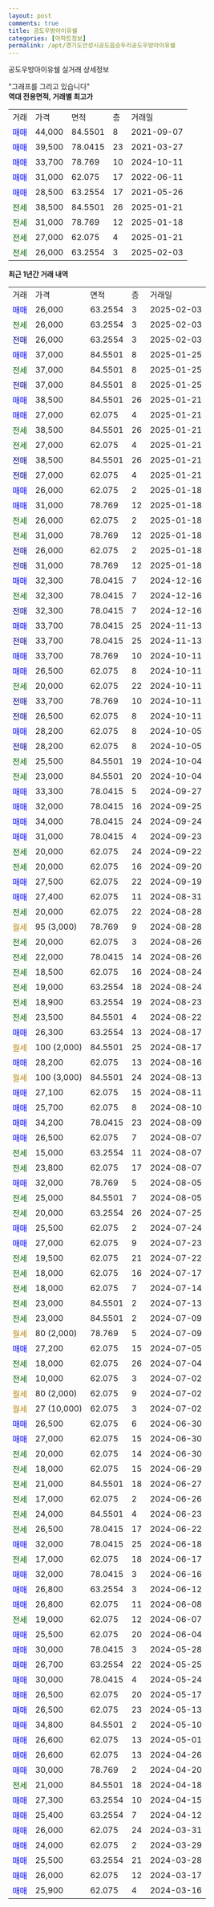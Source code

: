 ```yaml
---
layout: post
comments: true
title: 공도우방아이유쉘
categories: [아파트정보]
permalink: /apt/경기도안성시공도읍승두리공도우방아이유쉘
---
```


공도우방아이유쉘 실거래 상세정보

<script type="text/javascript">
  google.charts.load('current', {'packages':['line', 'corechart']});
  google.charts.setOnLoadCallback(drawChart);

  function drawChart() {
    var data = new google.visualization.DataTable();
    data.addColumn('date', '거래일');
    data.addColumn('number', "매매");
    data.addColumn('number', "전세");
    data.addColumn('number', "전매");

    data.addRows([[new Date(Date.parse("2025-02-03")), 26000, null, null], [new Date(Date.parse("2025-02-03")), null, 26000, null], [new Date(Date.parse("2025-02-03")), null, null, 26000], [new Date(Date.parse("2025-01-25")), 37000, null, null], [new Date(Date.parse("2025-01-25")), null, 37000, null], [new Date(Date.parse("2025-01-25")), null, null, 37000], [new Date(Date.parse("2025-01-21")), 38500, null, null], [new Date(Date.parse("2025-01-21")), 27000, null, null], [new Date(Date.parse("2025-01-21")), null, 38500, null], [new Date(Date.parse("2025-01-21")), null, 27000, null], [new Date(Date.parse("2025-01-21")), null, null, 38500], [new Date(Date.parse("2025-01-21")), null, null, 27000], [new Date(Date.parse("2025-01-18")), 26000, null, null], [new Date(Date.parse("2025-01-18")), 31000, null, null], [new Date(Date.parse("2025-01-18")), null, 26000, null], [new Date(Date.parse("2025-01-18")), null, 31000, null], [new Date(Date.parse("2025-01-18")), null, null, 26000], [new Date(Date.parse("2025-01-18")), null, null, 31000], [new Date(Date.parse("2024-12-16")), 32300, null, null], [new Date(Date.parse("2024-12-16")), null, 32300, null], [new Date(Date.parse("2024-12-16")), null, null, 32300], [new Date(Date.parse("2024-11-13")), 33700, null, null], [new Date(Date.parse("2024-11-13")), null, null, 33700], [new Date(Date.parse("2024-10-11")), 33700, null, null], [new Date(Date.parse("2024-10-11")), 26500, null, null], [new Date(Date.parse("2024-10-11")), null, 20000, null], [new Date(Date.parse("2024-10-11")), null, null, 33700], [new Date(Date.parse("2024-10-11")), null, null, 26500], [new Date(Date.parse("2024-10-05")), 28200, null, null], [new Date(Date.parse("2024-10-05")), null, null, 28200], [new Date(Date.parse("2024-10-04")), null, 25500, null], [new Date(Date.parse("2024-10-04")), null, 23000, null], [new Date(Date.parse("2024-09-27")), 33300, null, null], [new Date(Date.parse("2024-09-25")), 32000, null, null], [new Date(Date.parse("2024-09-24")), 34000, null, null], [new Date(Date.parse("2024-09-23")), 31000, null, null], [new Date(Date.parse("2024-09-22")), null, 20000, null], [new Date(Date.parse("2024-09-20")), null, 20000, null], [new Date(Date.parse("2024-09-19")), 27500, null, null], [new Date(Date.parse("2024-08-31")), 27400, null, null], [new Date(Date.parse("2024-08-28")), null, 20000, null], [new Date(Date.parse("2024-08-28")), null, null, null], [new Date(Date.parse("2024-08-26")), null, 20000, null], [new Date(Date.parse("2024-08-26")), null, 22000, null], [new Date(Date.parse("2024-08-24")), null, 18500, null], [new Date(Date.parse("2024-08-24")), null, 19000, null], [new Date(Date.parse("2024-08-23")), null, 18900, null], [new Date(Date.parse("2024-08-22")), null, 23500, null], [new Date(Date.parse("2024-08-17")), 26300, null, null], [new Date(Date.parse("2024-08-17")), null, null, null], [new Date(Date.parse("2024-08-16")), 28200, null, null], [new Date(Date.parse("2024-08-13")), null, null, null], [new Date(Date.parse("2024-08-11")), 27100, null, null], [new Date(Date.parse("2024-08-10")), 25700, null, null], [new Date(Date.parse("2024-08-09")), 34200, null, null], [new Date(Date.parse("2024-08-07")), 26500, null, null], [new Date(Date.parse("2024-08-07")), null, 15000, null], [new Date(Date.parse("2024-08-07")), null, 23800, null], [new Date(Date.parse("2024-08-05")), 32000, null, null], [new Date(Date.parse("2024-08-05")), null, 25000, null], [new Date(Date.parse("2024-07-25")), null, 20000, null], [new Date(Date.parse("2024-07-24")), 25500, null, null], [new Date(Date.parse("2024-07-23")), 27000, null, null], [new Date(Date.parse("2024-07-22")), null, 19500, null], [new Date(Date.parse("2024-07-17")), null, 18000, null], [new Date(Date.parse("2024-07-14")), null, 18000, null], [new Date(Date.parse("2024-07-13")), null, 23000, null], [new Date(Date.parse("2024-07-09")), null, 23000, null], [new Date(Date.parse("2024-07-09")), null, null, null], [new Date(Date.parse("2024-07-05")), 27200, null, null], [new Date(Date.parse("2024-07-04")), null, 18000, null], [new Date(Date.parse("2024-07-02")), null, 10000, null], [new Date(Date.parse("2024-07-02")), null, null, null], [new Date(Date.parse("2024-07-02")), null, null, null], [new Date(Date.parse("2024-06-30")), 26500, null, null], [new Date(Date.parse("2024-06-30")), 27000, null, null], [new Date(Date.parse("2024-06-30")), null, 20000, null], [new Date(Date.parse("2024-06-29")), null, 18000, null], [new Date(Date.parse("2024-06-27")), null, 21000, null], [new Date(Date.parse("2024-06-26")), null, 17000, null], [new Date(Date.parse("2024-06-23")), null, 24000, null], [new Date(Date.parse("2024-06-22")), null, 26500, null], [new Date(Date.parse("2024-06-18")), 32000, null, null], [new Date(Date.parse("2024-06-17")), null, 17000, null], [new Date(Date.parse("2024-06-16")), 32000, null, null], [new Date(Date.parse("2024-06-12")), 26800, null, null], [new Date(Date.parse("2024-06-08")), 26800, null, null], [new Date(Date.parse("2024-06-07")), null, 19000, null], [new Date(Date.parse("2024-06-04")), 25500, null, null], [new Date(Date.parse("2024-05-28")), 30000, null, null], [new Date(Date.parse("2024-05-25")), 26700, null, null], [new Date(Date.parse("2024-05-24")), 30000, null, null], [new Date(Date.parse("2024-05-17")), 26500, null, null], [new Date(Date.parse("2024-05-13")), 26500, null, null], [new Date(Date.parse("2024-05-10")), 34800, null, null], [new Date(Date.parse("2024-05-01")), 26600, null, null], [new Date(Date.parse("2024-04-26")), 26600, null, null], [new Date(Date.parse("2024-04-20")), 30000, null, null], [new Date(Date.parse("2024-04-18")), null, 21000, null], [new Date(Date.parse("2024-04-15")), 27300, null, null], [new Date(Date.parse("2024-04-12")), 25400, null, null], [new Date(Date.parse("2024-03-31")), 26000, null, null], [new Date(Date.parse("2024-03-29")), 24000, null, null], [new Date(Date.parse("2024-03-28")), 25500, null, null], [new Date(Date.parse("2024-03-17")), 26000, null, null], [new Date(Date.parse("2024-03-16")), 25900, null, null]]);

    var options = {
      hAxis: {
        format: 'yyyy/MM/dd'
      },    
      lineWidth: 0,
      pointsVisible: true,    
      title: '최근 1년간 유형별 실거래가 분포',
      legend: { position: 'bottom' }
    };

    var formatter = new google.visualization.NumberFormat({pattern:'###,###'} );
    formatter.format(data, 1);
    formatter.format(data, 2);
    
    setTimeout(function() {
        var chart = new google.visualization.LineChart(document.getElementById('columnchart_material'));
        chart.draw(data, (options));
        document.getElementById('loading').style.display = 'none';
    }, 200);
  }
</script>


<div id="loading" style="z-index:20; display: block; margin-left: 0px">"그래프를 그리고 있습니다"</div>
<div id="columnchart_material" style="width: 95%; margin-left: 0px; display: block"></div>
<!-- contents start -->
<b>역대 전용면적, 거래별 최고가</b>
<table class="sortable">
    <tr>
      <td>거래</td>
      <td>가격</td>
      <td>면적</td>
      <td>층</td>
      <td>거래일</td>
    </tr>
        <tr>
          <td><a style="color: blue">매매</a></td>
          <td>44,000</td>
          <td>84.5501</td>
          <td>8</td>
          <td>2021-09-07</td>
        </tr>            <tr>
          <td><a style="color: blue">매매</a></td>
          <td>39,500</td>
          <td>78.0415</td>
          <td>23</td>
          <td>2021-03-27</td>
        </tr>            <tr>
          <td><a style="color: blue">매매</a></td>
          <td>33,700</td>
          <td>78.769</td>
          <td>10</td>
          <td>2024-10-11</td>
        </tr>            <tr>
          <td><a style="color: blue">매매</a></td>
          <td>31,000</td>
          <td>62.075</td>
          <td>17</td>
          <td>2022-06-11</td>
        </tr>            <tr>
          <td><a style="color: blue">매매</a></td>
          <td>28,500</td>
          <td>63.2554</td>
          <td>17</td>
          <td>2021-05-26</td>
        </tr>        
        <tr>
              <td><a style="color: darkgreen">전세</a></td>
              <td>38,500</td>
              <td>84.5501</td>
              <td>26</td>
              <td>2025-01-21</td>
            </tr>            <tr>
              <td><a style="color: darkgreen">전세</a></td>
              <td>31,000</td>
              <td>78.769</td>
              <td>12</td>
              <td>2025-01-18</td>
            </tr>            <tr>
              <td><a style="color: darkgreen">전세</a></td>
              <td>27,000</td>
              <td>62.075</td>
              <td>4</td>
              <td>2025-01-21</td>
            </tr>            <tr>
              <td><a style="color: darkgreen">전세</a></td>
              <td>26,000</td>
              <td>63.2554</td>
              <td>3</td>
              <td>2025-02-03</td>
            </tr>        
    
</table>

<b>최근 1년간 거래 내역</b>

<table class="sortable">
    <tr>
      <td>거래</td>
      <td>가격</td>
      <td>면적</td>
      <td>층</td>
      <td>거래일</td>
    </tr>
    <tr>
      <td><a style="color: blue">매매</a></td>
      <td>26,000</td>
      <td>63.2554</td>
      <td>3</td>
      <td>2025-02-03</td>
    </tr>          <tr>
      <td><a style="color: darkgreen">전세</a></td>
      <td>26,000</td>
      <td>63.2554</td>
      <td>3</td>
      <td>2025-02-03</td>
    </tr>          <tr>
      <td><a style="color: darkblue">전매</a></td>
      <td>26,000</td>
      <td>63.2554</td>
      <td>3</td>
      <td>2025-02-03</td>
    </tr>          <tr>
      <td><a style="color: blue">매매</a></td>
      <td>37,000</td>
      <td>84.5501</td>
      <td>8</td>
      <td>2025-01-25</td>
    </tr>          <tr>
      <td><a style="color: darkgreen">전세</a></td>
      <td>37,000</td>
      <td>84.5501</td>
      <td>8</td>
      <td>2025-01-25</td>
    </tr>          <tr>
      <td><a style="color: darkblue">전매</a></td>
      <td>37,000</td>
      <td>84.5501</td>
      <td>8</td>
      <td>2025-01-25</td>
    </tr>          <tr>
      <td><a style="color: blue">매매</a></td>
      <td>38,500</td>
      <td>84.5501</td>
      <td>26</td>
      <td>2025-01-21</td>
    </tr>          <tr>
      <td><a style="color: blue">매매</a></td>
      <td>27,000</td>
      <td>62.075</td>
      <td>4</td>
      <td>2025-01-21</td>
    </tr>          <tr>
      <td><a style="color: darkgreen">전세</a></td>
      <td>38,500</td>
      <td>84.5501</td>
      <td>26</td>
      <td>2025-01-21</td>
    </tr>          <tr>
      <td><a style="color: darkgreen">전세</a></td>
      <td>27,000</td>
      <td>62.075</td>
      <td>4</td>
      <td>2025-01-21</td>
    </tr>          <tr>
      <td><a style="color: darkblue">전매</a></td>
      <td>38,500</td>
      <td>84.5501</td>
      <td>26</td>
      <td>2025-01-21</td>
    </tr>          <tr>
      <td><a style="color: darkblue">전매</a></td>
      <td>27,000</td>
      <td>62.075</td>
      <td>4</td>
      <td>2025-01-21</td>
    </tr>          <tr>
      <td><a style="color: blue">매매</a></td>
      <td>26,000</td>
      <td>62.075</td>
      <td>2</td>
      <td>2025-01-18</td>
    </tr>          <tr>
      <td><a style="color: blue">매매</a></td>
      <td>31,000</td>
      <td>78.769</td>
      <td>12</td>
      <td>2025-01-18</td>
    </tr>          <tr>
      <td><a style="color: darkgreen">전세</a></td>
      <td>26,000</td>
      <td>62.075</td>
      <td>2</td>
      <td>2025-01-18</td>
    </tr>          <tr>
      <td><a style="color: darkgreen">전세</a></td>
      <td>31,000</td>
      <td>78.769</td>
      <td>12</td>
      <td>2025-01-18</td>
    </tr>          <tr>
      <td><a style="color: darkblue">전매</a></td>
      <td>26,000</td>
      <td>62.075</td>
      <td>2</td>
      <td>2025-01-18</td>
    </tr>          <tr>
      <td><a style="color: darkblue">전매</a></td>
      <td>31,000</td>
      <td>78.769</td>
      <td>12</td>
      <td>2025-01-18</td>
    </tr>          <tr>
      <td><a style="color: blue">매매</a></td>
      <td>32,300</td>
      <td>78.0415</td>
      <td>7</td>
      <td>2024-12-16</td>
    </tr>          <tr>
      <td><a style="color: darkgreen">전세</a></td>
      <td>32,300</td>
      <td>78.0415</td>
      <td>7</td>
      <td>2024-12-16</td>
    </tr>          <tr>
      <td><a style="color: darkblue">전매</a></td>
      <td>32,300</td>
      <td>78.0415</td>
      <td>7</td>
      <td>2024-12-16</td>
    </tr>          <tr>
      <td><a style="color: blue">매매</a></td>
      <td>33,700</td>
      <td>78.0415</td>
      <td>25</td>
      <td>2024-11-13</td>
    </tr>          <tr>
      <td><a style="color: darkblue">전매</a></td>
      <td>33,700</td>
      <td>78.0415</td>
      <td>25</td>
      <td>2024-11-13</td>
    </tr>          <tr>
      <td><a style="color: blue">매매</a></td>
      <td>33,700</td>
      <td>78.769</td>
      <td>10</td>
      <td>2024-10-11</td>
    </tr>          <tr>
      <td><a style="color: blue">매매</a></td>
      <td>26,500</td>
      <td>62.075</td>
      <td>8</td>
      <td>2024-10-11</td>
    </tr>          <tr>
      <td><a style="color: darkgreen">전세</a></td>
      <td>20,000</td>
      <td>62.075</td>
      <td>22</td>
      <td>2024-10-11</td>
    </tr>          <tr>
      <td><a style="color: darkblue">전매</a></td>
      <td>33,700</td>
      <td>78.769</td>
      <td>10</td>
      <td>2024-10-11</td>
    </tr>          <tr>
      <td><a style="color: darkblue">전매</a></td>
      <td>26,500</td>
      <td>62.075</td>
      <td>8</td>
      <td>2024-10-11</td>
    </tr>          <tr>
      <td><a style="color: blue">매매</a></td>
      <td>28,200</td>
      <td>62.075</td>
      <td>8</td>
      <td>2024-10-05</td>
    </tr>          <tr>
      <td><a style="color: darkblue">전매</a></td>
      <td>28,200</td>
      <td>62.075</td>
      <td>8</td>
      <td>2024-10-05</td>
    </tr>          <tr>
      <td><a style="color: darkgreen">전세</a></td>
      <td>25,500</td>
      <td>84.5501</td>
      <td>19</td>
      <td>2024-10-04</td>
    </tr>          <tr>
      <td><a style="color: darkgreen">전세</a></td>
      <td>23,000</td>
      <td>84.5501</td>
      <td>20</td>
      <td>2024-10-04</td>
    </tr>          <tr>
      <td><a style="color: blue">매매</a></td>
      <td>33,300</td>
      <td>78.0415</td>
      <td>5</td>
      <td>2024-09-27</td>
    </tr>          <tr>
      <td><a style="color: blue">매매</a></td>
      <td>32,000</td>
      <td>78.0415</td>
      <td>16</td>
      <td>2024-09-25</td>
    </tr>          <tr>
      <td><a style="color: blue">매매</a></td>
      <td>34,000</td>
      <td>78.0415</td>
      <td>24</td>
      <td>2024-09-24</td>
    </tr>          <tr>
      <td><a style="color: blue">매매</a></td>
      <td>31,000</td>
      <td>78.0415</td>
      <td>4</td>
      <td>2024-09-23</td>
    </tr>          <tr>
      <td><a style="color: darkgreen">전세</a></td>
      <td>20,000</td>
      <td>62.075</td>
      <td>24</td>
      <td>2024-09-22</td>
    </tr>          <tr>
      <td><a style="color: darkgreen">전세</a></td>
      <td>20,000</td>
      <td>62.075</td>
      <td>16</td>
      <td>2024-09-20</td>
    </tr>          <tr>
      <td><a style="color: blue">매매</a></td>
      <td>27,500</td>
      <td>62.075</td>
      <td>22</td>
      <td>2024-09-19</td>
    </tr>          <tr>
      <td><a style="color: blue">매매</a></td>
      <td>27,400</td>
      <td>62.075</td>
      <td>11</td>
      <td>2024-08-31</td>
    </tr>          <tr>
      <td><a style="color: darkgreen">전세</a></td>
      <td>20,000</td>
      <td>62.075</td>
      <td>22</td>
      <td>2024-08-28</td>
    </tr>          <tr>
      <td><a style="color: darkgoldenrod">월세</a></td>
      <td>95 (3,000)</td>
      <td>78.769</td>
      <td>9</td>
      <td>2024-08-28</td>
    </tr>          <tr>
      <td><a style="color: darkgreen">전세</a></td>
      <td>20,000</td>
      <td>62.075</td>
      <td>3</td>
      <td>2024-08-26</td>
    </tr>          <tr>
      <td><a style="color: darkgreen">전세</a></td>
      <td>22,000</td>
      <td>78.0415</td>
      <td>14</td>
      <td>2024-08-26</td>
    </tr>          <tr>
      <td><a style="color: darkgreen">전세</a></td>
      <td>18,500</td>
      <td>62.075</td>
      <td>16</td>
      <td>2024-08-24</td>
    </tr>          <tr>
      <td><a style="color: darkgreen">전세</a></td>
      <td>19,000</td>
      <td>63.2554</td>
      <td>18</td>
      <td>2024-08-24</td>
    </tr>          <tr>
      <td><a style="color: darkgreen">전세</a></td>
      <td>18,900</td>
      <td>63.2554</td>
      <td>19</td>
      <td>2024-08-23</td>
    </tr>          <tr>
      <td><a style="color: darkgreen">전세</a></td>
      <td>23,500</td>
      <td>84.5501</td>
      <td>4</td>
      <td>2024-08-22</td>
    </tr>          <tr>
      <td><a style="color: blue">매매</a></td>
      <td>26,300</td>
      <td>63.2554</td>
      <td>13</td>
      <td>2024-08-17</td>
    </tr>          <tr>
      <td><a style="color: darkgoldenrod">월세</a></td>
      <td>100 (2,000)</td>
      <td>84.5501</td>
      <td>25</td>
      <td>2024-08-17</td>
    </tr>          <tr>
      <td><a style="color: blue">매매</a></td>
      <td>28,200</td>
      <td>62.075</td>
      <td>13</td>
      <td>2024-08-16</td>
    </tr>          <tr>
      <td><a style="color: darkgoldenrod">월세</a></td>
      <td>100 (3,000)</td>
      <td>84.5501</td>
      <td>24</td>
      <td>2024-08-13</td>
    </tr>          <tr>
      <td><a style="color: blue">매매</a></td>
      <td>27,100</td>
      <td>62.075</td>
      <td>15</td>
      <td>2024-08-11</td>
    </tr>          <tr>
      <td><a style="color: blue">매매</a></td>
      <td>25,700</td>
      <td>62.075</td>
      <td>8</td>
      <td>2024-08-10</td>
    </tr>          <tr>
      <td><a style="color: blue">매매</a></td>
      <td>34,200</td>
      <td>78.0415</td>
      <td>23</td>
      <td>2024-08-09</td>
    </tr>          <tr>
      <td><a style="color: blue">매매</a></td>
      <td>26,500</td>
      <td>62.075</td>
      <td>7</td>
      <td>2024-08-07</td>
    </tr>          <tr>
      <td><a style="color: darkgreen">전세</a></td>
      <td>15,000</td>
      <td>63.2554</td>
      <td>11</td>
      <td>2024-08-07</td>
    </tr>          <tr>
      <td><a style="color: darkgreen">전세</a></td>
      <td>23,800</td>
      <td>62.075</td>
      <td>17</td>
      <td>2024-08-07</td>
    </tr>          <tr>
      <td><a style="color: blue">매매</a></td>
      <td>32,000</td>
      <td>78.769</td>
      <td>5</td>
      <td>2024-08-05</td>
    </tr>          <tr>
      <td><a style="color: darkgreen">전세</a></td>
      <td>25,000</td>
      <td>84.5501</td>
      <td>7</td>
      <td>2024-08-05</td>
    </tr>          <tr>
      <td><a style="color: darkgreen">전세</a></td>
      <td>20,000</td>
      <td>63.2554</td>
      <td>26</td>
      <td>2024-07-25</td>
    </tr>          <tr>
      <td><a style="color: blue">매매</a></td>
      <td>25,500</td>
      <td>62.075</td>
      <td>2</td>
      <td>2024-07-24</td>
    </tr>          <tr>
      <td><a style="color: blue">매매</a></td>
      <td>27,000</td>
      <td>62.075</td>
      <td>9</td>
      <td>2024-07-23</td>
    </tr>          <tr>
      <td><a style="color: darkgreen">전세</a></td>
      <td>19,500</td>
      <td>62.075</td>
      <td>21</td>
      <td>2024-07-22</td>
    </tr>          <tr>
      <td><a style="color: darkgreen">전세</a></td>
      <td>18,000</td>
      <td>62.075</td>
      <td>16</td>
      <td>2024-07-17</td>
    </tr>          <tr>
      <td><a style="color: darkgreen">전세</a></td>
      <td>18,000</td>
      <td>62.075</td>
      <td>7</td>
      <td>2024-07-14</td>
    </tr>          <tr>
      <td><a style="color: darkgreen">전세</a></td>
      <td>23,000</td>
      <td>84.5501</td>
      <td>2</td>
      <td>2024-07-13</td>
    </tr>          <tr>
      <td><a style="color: darkgreen">전세</a></td>
      <td>23,000</td>
      <td>84.5501</td>
      <td>2</td>
      <td>2024-07-09</td>
    </tr>          <tr>
      <td><a style="color: darkgoldenrod">월세</a></td>
      <td>80 (2,000)</td>
      <td>78.769</td>
      <td>5</td>
      <td>2024-07-09</td>
    </tr>          <tr>
      <td><a style="color: blue">매매</a></td>
      <td>27,200</td>
      <td>62.075</td>
      <td>15</td>
      <td>2024-07-05</td>
    </tr>          <tr>
      <td><a style="color: darkgreen">전세</a></td>
      <td>18,000</td>
      <td>62.075</td>
      <td>26</td>
      <td>2024-07-04</td>
    </tr>          <tr>
      <td><a style="color: darkgreen">전세</a></td>
      <td>10,000</td>
      <td>62.075</td>
      <td>3</td>
      <td>2024-07-02</td>
    </tr>          <tr>
      <td><a style="color: darkgoldenrod">월세</a></td>
      <td>80 (2,000)</td>
      <td>62.075</td>
      <td>9</td>
      <td>2024-07-02</td>
    </tr>          <tr>
      <td><a style="color: darkgoldenrod">월세</a></td>
      <td>27 (10,000)</td>
      <td>62.075</td>
      <td>3</td>
      <td>2024-07-02</td>
    </tr>          <tr>
      <td><a style="color: blue">매매</a></td>
      <td>26,500</td>
      <td>62.075</td>
      <td>6</td>
      <td>2024-06-30</td>
    </tr>          <tr>
      <td><a style="color: blue">매매</a></td>
      <td>27,000</td>
      <td>62.075</td>
      <td>15</td>
      <td>2024-06-30</td>
    </tr>          <tr>
      <td><a style="color: darkgreen">전세</a></td>
      <td>20,000</td>
      <td>62.075</td>
      <td>14</td>
      <td>2024-06-30</td>
    </tr>          <tr>
      <td><a style="color: darkgreen">전세</a></td>
      <td>18,000</td>
      <td>62.075</td>
      <td>15</td>
      <td>2024-06-29</td>
    </tr>          <tr>
      <td><a style="color: darkgreen">전세</a></td>
      <td>21,000</td>
      <td>84.5501</td>
      <td>18</td>
      <td>2024-06-27</td>
    </tr>          <tr>
      <td><a style="color: darkgreen">전세</a></td>
      <td>17,000</td>
      <td>62.075</td>
      <td>2</td>
      <td>2024-06-26</td>
    </tr>          <tr>
      <td><a style="color: darkgreen">전세</a></td>
      <td>24,000</td>
      <td>84.5501</td>
      <td>4</td>
      <td>2024-06-23</td>
    </tr>          <tr>
      <td><a style="color: darkgreen">전세</a></td>
      <td>26,500</td>
      <td>78.0415</td>
      <td>17</td>
      <td>2024-06-22</td>
    </tr>          <tr>
      <td><a style="color: blue">매매</a></td>
      <td>32,000</td>
      <td>78.0415</td>
      <td>25</td>
      <td>2024-06-18</td>
    </tr>          <tr>
      <td><a style="color: darkgreen">전세</a></td>
      <td>17,000</td>
      <td>62.075</td>
      <td>18</td>
      <td>2024-06-17</td>
    </tr>          <tr>
      <td><a style="color: blue">매매</a></td>
      <td>32,000</td>
      <td>78.0415</td>
      <td>3</td>
      <td>2024-06-16</td>
    </tr>          <tr>
      <td><a style="color: blue">매매</a></td>
      <td>26,800</td>
      <td>63.2554</td>
      <td>3</td>
      <td>2024-06-12</td>
    </tr>          <tr>
      <td><a style="color: blue">매매</a></td>
      <td>26,800</td>
      <td>62.075</td>
      <td>11</td>
      <td>2024-06-08</td>
    </tr>          <tr>
      <td><a style="color: darkgreen">전세</a></td>
      <td>19,000</td>
      <td>62.075</td>
      <td>12</td>
      <td>2024-06-07</td>
    </tr>          <tr>
      <td><a style="color: blue">매매</a></td>
      <td>25,500</td>
      <td>62.075</td>
      <td>20</td>
      <td>2024-06-04</td>
    </tr>          <tr>
      <td><a style="color: blue">매매</a></td>
      <td>30,000</td>
      <td>78.0415</td>
      <td>3</td>
      <td>2024-05-28</td>
    </tr>          <tr>
      <td><a style="color: blue">매매</a></td>
      <td>26,700</td>
      <td>63.2554</td>
      <td>22</td>
      <td>2024-05-25</td>
    </tr>          <tr>
      <td><a style="color: blue">매매</a></td>
      <td>30,000</td>
      <td>78.0415</td>
      <td>4</td>
      <td>2024-05-24</td>
    </tr>          <tr>
      <td><a style="color: blue">매매</a></td>
      <td>26,500</td>
      <td>62.075</td>
      <td>20</td>
      <td>2024-05-17</td>
    </tr>          <tr>
      <td><a style="color: blue">매매</a></td>
      <td>26,500</td>
      <td>62.075</td>
      <td>23</td>
      <td>2024-05-13</td>
    </tr>          <tr>
      <td><a style="color: blue">매매</a></td>
      <td>34,800</td>
      <td>84.5501</td>
      <td>2</td>
      <td>2024-05-10</td>
    </tr>          <tr>
      <td><a style="color: blue">매매</a></td>
      <td>26,600</td>
      <td>62.075</td>
      <td>13</td>
      <td>2024-05-01</td>
    </tr>          <tr>
      <td><a style="color: blue">매매</a></td>
      <td>26,600</td>
      <td>62.075</td>
      <td>13</td>
      <td>2024-04-26</td>
    </tr>          <tr>
      <td><a style="color: blue">매매</a></td>
      <td>30,000</td>
      <td>78.769</td>
      <td>2</td>
      <td>2024-04-20</td>
    </tr>          <tr>
      <td><a style="color: darkgreen">전세</a></td>
      <td>21,000</td>
      <td>84.5501</td>
      <td>18</td>
      <td>2024-04-18</td>
    </tr>          <tr>
      <td><a style="color: blue">매매</a></td>
      <td>27,300</td>
      <td>63.2554</td>
      <td>10</td>
      <td>2024-04-15</td>
    </tr>          <tr>
      <td><a style="color: blue">매매</a></td>
      <td>25,400</td>
      <td>63.2554</td>
      <td>7</td>
      <td>2024-04-12</td>
    </tr>          <tr>
      <td><a style="color: blue">매매</a></td>
      <td>26,000</td>
      <td>62.075</td>
      <td>24</td>
      <td>2024-03-31</td>
    </tr>          <tr>
      <td><a style="color: blue">매매</a></td>
      <td>24,000</td>
      <td>62.075</td>
      <td>2</td>
      <td>2024-03-29</td>
    </tr>          <tr>
      <td><a style="color: blue">매매</a></td>
      <td>25,500</td>
      <td>63.2554</td>
      <td>21</td>
      <td>2024-03-28</td>
    </tr>          <tr>
      <td><a style="color: blue">매매</a></td>
      <td>26,000</td>
      <td>62.075</td>
      <td>12</td>
      <td>2024-03-17</td>
    </tr>          <tr>
      <td><a style="color: blue">매매</a></td>
      <td>25,900</td>
      <td>62.075</td>
      <td>4</td>
      <td>2024-03-16</td>
    </tr>      </table>
<!-- contents end -->    

